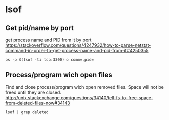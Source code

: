 # lsof

## Get pid/name by port

get process name and PID from it by port
<https://stackoverflow.com/questions/4247932/how-to-parse-netstat-command-in-order-to-get-process-name-and-pid-from-it#4250355>

    ps -p $(lsof -ti tcp:3300) o comm=,pid=

## Process/program wich open files

Find and close process/program wich open removed files.
Space will not be freed until they are closed.
<http://unix.stackexchange.com/questions/34140/tell-fs-to-free-space-from-deleted-files-now#34143>

    lsof | grep deleted
